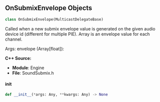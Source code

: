 ## OnSubmixEnvelope Objects

```python
class OnSubmixEnvelope(MulticastDelegateBase)
```

Called when a new submix envelope value is generated on the given audio device id (different for multiple PIE). Array is an envelope value for each channel.

Args:
    envelope (Array[float]):

**C++ Source:**

- **Module**: Engine
- **File**: SoundSubmix.h

<a id="unreal.OnSubmixEnvelope.__init__"></a>

#### __init__

```python
def __init__(*args: Any, **kwargs: Any) -> None
```

<a id="unreal.OnSubmixEnvelopeBP"></a>